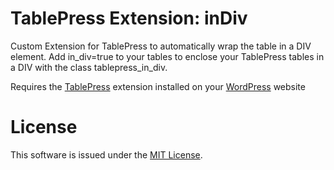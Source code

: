 # TablePress Extension: inDiv
Custom Extension for TablePress to automatically wrap the table in a DIV element. Add in_div=true to your tables to enclose your TablePress tables in a DIV with the class tablepress_in_div.

Requires the [TablePress](http://tablepress.org) extension installed on your [WordPress](http://wordpress.org) website

# License
This software is issued under the [MIT License](./LICENSE).

